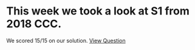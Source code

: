 # This week we took a look at S1 from 2018 CCC.

We scored 15/15 on our solution.
[View Question](https://cemc.uwaterloo.ca/contests/computing/2018/stage%201/seniorEF.pdf)
